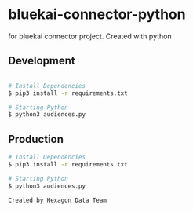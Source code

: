 # bluekai-connector-python
for bluekai connector project. Created with python

## Development
```bash

# Install Dependencies
$ pip3 install -r requirements.txt

# Starting Python
$ python3 audiences.py
```

## Production
```bash
# Install Dependencies
$ pip3 install -r requirements.txt

# Starting Python
$ python3 audiences.py
```

`Created by Hexagon Data Team`